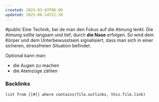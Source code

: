 ```yaml
---
created: 2025-03-03T08:00
updated: 2025-06-14T21:38
---
```

#public
Eine Technik, bei de man den Fokus auf die Atmung lenkt. Die Atmung sollte langsam und tief, durch **die Nase** erfolgen. So wird dem Körper und dem Unterbewusstsein signalisiert, dass man sich in einer sicheren, stressfreien Situation befindet. 

Optional kann man: 
- die Augen zu machen
- die Atemzüge zählen

### Backlinks
```dataview 
list from [[#]] where contains(file.outlinks, this.file.link)
```


